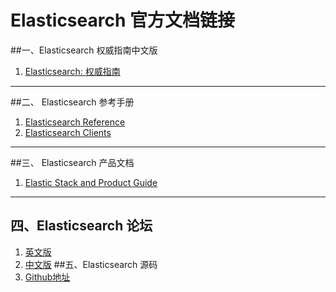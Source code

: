 # Elasticsearch 官方文档链接

##一、Elasticsearch 权威指南中文版
1. [Elasticsearch: 权威指南](https://www.elastic.co/guide/cn/elasticsearch/guide/current/index.html)
- - - - -
##二、 Elasticsearch 参考手册
1. [Elasticsearch Reference](https://www.elastic.co/guide/en/elasticsearch/reference/current/index.html)
2. [Elasticsearch Clients](https://www.elastic.co/guide/en/elasticsearch/client/index.html)
- - - - -
##三、 Elasticsearch 产品文档
1. [Elastic Stack and Product Guide](https://www.elastic.co/guide/index.html)
- - - - -
## 四、Elasticsearch 论坛
1. [英文版](https://discuss.elastic.co/c/elasticsearch/)
2. [中文版](https://elasticsearch.cn/)
##五、Elasticsearch 源码
1. [Github地址](https://github.com/elastic/elasticsearch)